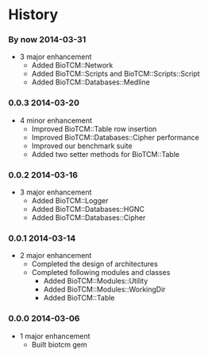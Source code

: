 History
===============

### By now 2014-03-31
* 3 major enhancement
	* Added BioTCM::Network
	* Added BioTCM::Scripts and BioTCM::Scripts::Script
	* Added BioTCM::Databases::Medline

### 0.0.3 2014-03-20
* 4 minor enhancement
	* Improved BioTCM::Table row insertion
	* Improved BioTCM::Databases::Cipher performance
	* Improved our benchmark suite
	* Added two setter methods for BioTCM::Table

### 0.0.2 2014-03-16
* 3 major enhancement
	* Added BioTCM::Logger
	* Added BioTCM::Databases::HGNC
	* Added BioTCM::Databases::Cipher

### 0.0.1 2014-03-14
* 2 major enhancement
	* Completed the design of architectures
	* Completed following modules and classes
		* Added BioTCM::Modules::Utility
		* Added BioTCM::Modules::WorkingDir
		* Added BioTCM::Table

### 0.0.0 2014-03-06
* 1 major enhancement
	* Built biotcm gem
